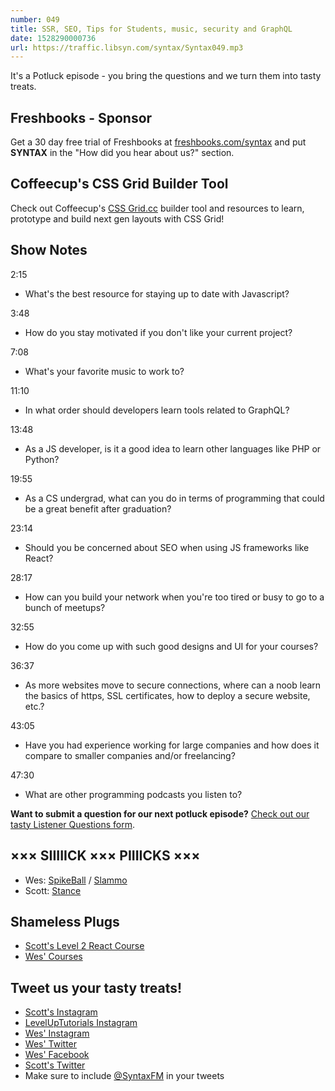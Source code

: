 ```yaml
---
number: 049
title: SSR, SEO, Tips for Students, music, security and GraphQL
date: 1528290000736
url: https://traffic.libsyn.com/syntax/Syntax049.mp3
---
```


It's a Potluck episode - you bring the questions and we turn them into tasty treats.

## Freshbooks - Sponsor

Get a 30 day free trial of Freshbooks at [freshbooks.com/syntax](https://freshbooks.com/syntax) and put **SYNTAX** in the "How did you hear about us?" section.

## Coffeecup's CSS Grid Builder Tool

Check out Coffeecup's [CSS Grid.cc](https://cssgrid.cc/) builder tool and resources to learn, prototype and build next gen layouts with CSS Grid!

## Show Notes

2:15

* What's the best resource for staying up to date with Javascript?

3:48

* How do you stay motivated if you don't like your current project?

7:08

* What's your favorite music to work to?

11:10

* In what order should developers learn tools related to GraphQL?

13:48

* As a JS developer, is it a good idea to learn other languages like PHP or Python?

19:55

* As a CS undergrad, what can you do in terms of programming that could be a great benefit after graduation?

23:14

* Should you be concerned about SEO when using JS frameworks like React?

28:17

* How can you build your network when you're too tired or busy to go to a bunch of meetups? 

32:55

* How do you come up with such good designs and UI for your courses?

36:37

* As more websites move to secure connections, where can a noob learn the basics of https, SSL certificates, how to deploy a secure website, etc.?

43:05

* Have you had experience working for large companies and how does it compare to smaller companies and/or freelancing?

47:30

* What are other programming podcasts you listen to?

__Want to submit a question for our next potluck episode?__ [Check out our tasty Listener Questions form](https://docs.google.com/forms/d/e/1FAIpQLSfQlAo1wXHiJMySdU-h8QMtfoz92aMS9eycEHXB6eRCLh8KHA/viewform).

## ××× SIIIIICK ××× PIIIICKS ×××

* Wes: [SpikeBall](https://amzn.to/2kzAjXO) / [Slammo](https://amzn.to/2shGaVM)
* Scott: [Stance](https://www.youtube.com/user/stanceelements)

## Shameless Plugs

* [Scott's Level 2 React Course](https://LevelUpTutorials.com/store)
* [Wes' Courses](https://wesbos.com/courses)

## Tweet us your tasty treats!

* [Scott's Instagram](https://www.instagram.com/stolinski/)
* [LevelUpTutorials Instagram](https://www.instagram.com/LevelUpTutorials/)
* [Wes' Instagram](https://www.instagram.com/wesbos/)
* [Wes' Twitter](https://twitter.com/wesbos)
* [Wes' Facebook](https://www.facebook.com/wesbos.developer)
* [Scott's Twitter](https://twitter.com/stolinski)
* Make sure to include [@SyntaxFM](https://twitter.com/SyntaxFM) in your tweets
